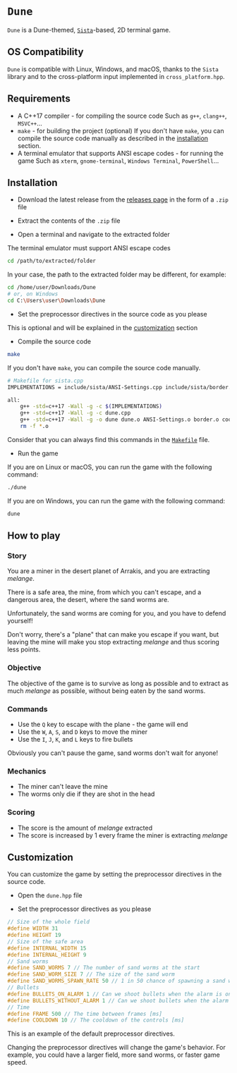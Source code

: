 # `Dune`

`Dune` is a Dune-themed, [`Sista`](https://github.com/FLAK-ZOSO/Sista)-based, 2D terminal game.

## OS Compatibility

`Dune` is compatible with Linux, Windows, and macOS, thanks to the `Sista` library and to the cross-platform input implemented in `cross_platform.hpp`.

## Requirements

- A C++17 compiler - for compiling the source code
Such as `g++`, `clang++`, `MSVC++`...
- `make` - for building the project (optional)
If you don't have `make`, you can compile the source code manually as described in the [installation](#installation) section.
- A terminal emulator that supports ANSI escape codes - for running the game
Such as `xterm`, `gnome-terminal`, `Windows Terminal`, `PowerShell`...

## Installation

- Download the latest release from the [releases page](https://github.com/Lioydiano/Dune/releases) in the form of a `.zip` file

- Extract the contents of the `.zip` file

- Open a terminal and navigate to the extracted folder

The terminal emulator must support ANSI escape codes

```bash
cd /path/to/extracted/folder
```

In your case, the path to the extracted folder may be different, for example:

```bash
cd /home/user/Downloads/Dune
# or, on Windows
cd C:\Users\user\Downloads\Dune
```

- Set the preprocessor directives in the source code as you please

This is optional and will be explained in the [customization](#customization) section

- Compile the source code

```bash
make
```

If you don't have `make`, you can compile the source code manually.

```bash
# Makefile for sista.cpp
IMPLEMENTATIONS = include/sista/ANSI-Settings.cpp include/sista/border.cpp include/sista/coordinates.cpp include/sista/cursor.cpp include/sista/field.cpp include/sista/pawn.cpp

all:
    g++ -std=c++17 -Wall -g -c $(IMPLEMENTATIONS)
    g++ -std=c++17 -Wall -g -c dune.cpp
    g++ -std=c++17 -Wall -g -o dune dune.o ANSI-Settings.o border.o coordinates.o cursor.o pawn.o field.o
    rm -f *.o
```

Consider that you can always find this commands in the [`Makefile`](Makefile) file.

- Run the game

If you are on Linux or macOS, you can run the game with the following command:

```bash
./dune
```

If you are on Windows, you can run the game with the following command:

```bash
dune
```

## How to play

### Story

You are a miner in the desert planet of Arrakis, and you are extracting *melange*.

There is a safe area, the mine, from which you can't escape, and a dangerous area, the desert, where the sand worms are.

Unfortunately, the sand worms are coming for you, and you have to defend yourself!

Don't worry, there's a "plane" that can make you escape if you want, but leaving the mine will make you stop extracting *melange* and thus scoring less points.

### Objective

The objective of the game is to survive as long as possible and to extract as much *melange* as possible, without being eaten by the sand worms.

### Commands

- Use the `Q` key to escape with the plane - the game will end
- Use the `W`, `A`, `S`, and `D` keys to move the miner
- Use the `I`, `J`, `K`, and `L` keys to fire bullets

Obviously you can't pause the game, sand worms don't wait for anyone!

### Mechanics

- The miner can't leave the mine
- The worms only die if they are shot in the head

### Scoring

- The score is the amount of *melange* extracted
- The score is increased by 1 every frame the miner is extracting *melange*

## Customization

You can customize the game by setting the preprocessor directives in the source code.

- Open the `dune.hpp` file

- Set the preprocessor directives as you please

```cpp
// Size of the whole field
#define WIDTH 31
#define HEIGHT 19
// Size of the safe area
#define INTERNAL_WIDTH 15
#define INTERNAL_HEIGHT 9
// Sand worms
#define SAND_WORMS 7 // The number of sand worms at the start
#define SAND_WORM_SIZE 7 // The size of the sand worm
#define SAND_WORMS_SPAWN_RATE 50 // 1 in 50 chance of spawning a sand worm
// Bullets
#define BULLETS_ON_ALARM 1 // Can we shoot bullets when the alarm is on?
#define BULLETS_WITHOUT_ALARM 1 // Can we shoot bullets when the alarm is off?
// Time
#define FRAME 500 // The time between frames [ms]
#define COOLDOWN 10 // The cooldown of the controls [ms]
```

This is an example of the default preprocessor directives.

Changing the preprocessor directives will change the game's behavior.
For example, you could have a larger field, more sand worms, or faster game speed.
